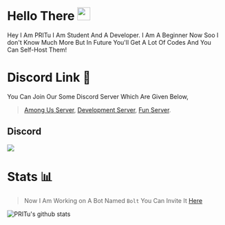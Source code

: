 # Hello There <img src="https://raw.githubusercontent.com/MartinHeinz/MartinHeinz/master/wave.gif" width="30px">
Hey I Am PRITu I Am Student And A Developer. I Am A Beginner Now Soo I don't Know Much More But In Future You'll Get A Lot Of Codes And You Can Self-Host Them!  

# Discord Link 🔗
You Can Join Our Some Discord Server Which Are Given Below,
> [Among Us Server](https://discord.gg/yHYXJ3MGyu),
> [Development Server](https://discord.gg/cmHm2bpfMR),
> [Fun Server](https://discord.gg/NDTF62A).

## Discord

[![](https://cdn.discordapp.com/attachments/773453973197815839/785366024118992946/IMG_20201207_101351.png)](https://discord.gg/NDTF62A)



# Stats 📊
> Now I Am Working on A Bot Named `Bolt` You Can Invite It [Here](https://discord.com/oauth2/authorize?client_id=761574724832591885&permissions=37080128&scope=bot)

![PRITu's github stats](https://github-readme-stats.vercel.app/api?username=PRITu&show_icons=true&theme=tokyonight)

